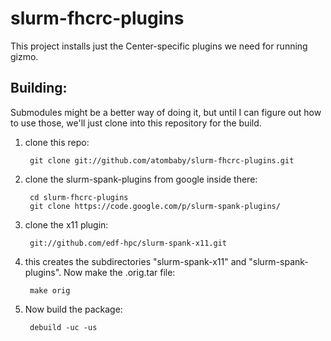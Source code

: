 slurm-fhcrc-plugins
===================

This project installs just the Center-specific plugins we need for
running gizmo.

Building:
---------

Submodules might be a better way of doing it, but until I can
figure out how to use those, we'll just clone into this repository
for the build.

1. clone this repo:

        git clone git://github.com/atombaby/slurm-fhcrc-plugins.git

1. clone the slurm-spank-plugins from google inside there:

        cd slurm-fhcrc-plugins
        git clone https://code.google.com/p/slurm-spank-plugins/

1. clone the x11 plugin:

        git://github.com/edf-hpc/slurm-spank-x11.git

1. this creates the subdirectories "slurm-spank-x11" and
"slurm-spank-plugins".  Now make the .orig.tar file:

        make orig

1. Now build the package:

        debuild -uc -us



